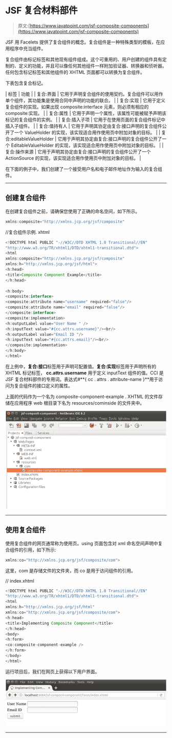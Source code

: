 # JSF 复合材料部件

> 原文:[https://www.javatpoint.com/jsf-composite-components](https://www.javatpoint.com/jsf-composite-components)

JSF 用 Facelets 提供了复合组件的概念。复合组件是一种特殊类型的模板，在应用程序中充当组件。

复合组件由标记标签和其他现有组件组成。这个可重用的、用户创建的组件具有定制的、定义的功能，并且可以像任何其他组件一样附加验证器、转换器和侦听器。任何包含标记标签和其他组件的 XHTML 页面都可以转换为复合组件。

下表包含复合标记。

| 标签 | 功能 |
| 复合:界面 | 它用于声明复合组件的使用契约。复合组件可以用作单个组件，其功能集是使用合同中声明的功能的联合。 |
| 复合:实现 | 它用于定义复合组件的实现。如果出现 composite:interface 元素，则必须有相应的 composite:实现。 |
| 复合:属性 | 它用于声明一个属性，该属性可能被赋予声明该标记的复合组件的实例。 |
| 复合:插入子项 | 它用于在使用页面的复合组件标记中插入子组件。 |
| 复合:值持有人 | 它用于声明其协定由复合:接口声明的复合组件公开了一个 ValueHolder 的实现，该实现适合用作使用页中附加对象的目标。 |
| 复合:editableValueHolder | 它用于声明其协定由复合:接口声明的复合组件公开了一个 EditableValueHolder 的实现，该实现适合用作使用页中附加对象的目标。 |
| 复合:操作来源 | 它用于声明其协定由复合:接口声明的复合组件公开了一个 ActionSource 的实现，该实现适合用作使用页中附加对象的目标。 |

在下面的例子中，我们创建了一个接受用户名和电子邮件地址作为输入的复合组件。

* * *

## 创建复合组件

在创建复合组件之前，请确保您使用了正确的命名空间，如下所示。

```java
xmlns:composite="http://xmlns.jcp.org/jsf/composite"

```

//复合组件示例. xhtml

```java
<!DOCTYPE html PUBLIC "-//W3C//DTD XHTML 1.0 Transitional//EN"
"http://www.w3.org/TR/xhtml1/DTD/xhtml1-transitional.dtd">
<html 
xmlns:composite="http://xmlns.jcp.org/jsf/composite"
xmlns:h="http://xmlns.jcp.org/jsf/html">
<h:head>
<title>Composite Component Example</title>
</h:head>

<h:body>
<composite:interface>
<composite:attribute name="username" required="false"/>
<composite:attribute name="email" required="false"/>
</composite:interface>
<composite:implementation>
<h:outputLabel value="User Name " />
<h:inputText value="#{cc.attrs.username}"/><br/>
<h:outputLabel value="Email ID "/>
<h:inputText value="#{cc.attrs.email}"/><br/>
</composite:implementation>
</h:body>
</html>

```

在上例中，**复合:接口**标签用于声明可配置值。**复合:实现**标签用于声明所有的 XHTML 标记标签， **cc.attrs.username** 用于定义 inputText 组件的值。CCI 是 JSF 复合材料部件的专用词。表达式#**{ cc . attrs . attribute-name }**用于访问为复合组件的接口定义的属性。

上面的代码作为一个名为 composite-component-example . XHTML 的文件存储在应用程序 web 根目录下名为 resources/cominside 的文件夹中。

![JSF Facelets composite components 1](img/172576426a4b18d43388785a944abbd9.png)

* * *

## 使用复合组件

使用复合组件的网页通常称为使用页。using 页面包含对 xml 命名空间声明中复合组件的引用，如下所示:

```java
xmlns:co="http://xmlns.jcp.org/jsf/composite/com">

```

这里，com 是存储文件的文件夹，而 co 是用于访问组件的引用。

// index.xhtml

```java
<!DOCTYPE html PUBLIC "-//W3C//DTD XHTML 1.0 Transitional//EN"
"http://www.w3.org/TR/xhtml1/DTD/xhtml1-transitional.dtd">
<html 
xmlns:h="http://xmlns.jcp.org/jsf/html"
xmlns:co="http://xmlns.jcp.org/jsf/composite/com">
<h:head>
<title>Implementing Composite Component</title>
</h:head>
<body>
<h:form>
<co:composite-component-example />
</h:form>
</body>
</html>

```

运行项目后，我们在网页上获得以下用户界面。

![JSF Facelets composite components 2](img/47254fe851d06373ee8d87019583c294.png)

* * *